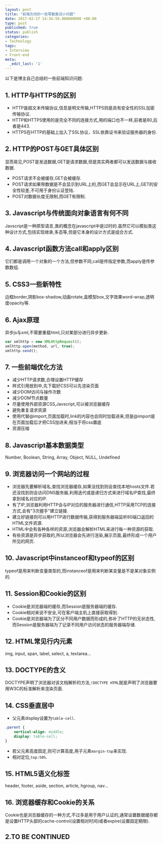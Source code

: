 ```yaml
---
layout: post
title: "前端方向的一些零散面试小问题"
date: 2017-02-27 14:34:59.000000000 +08:00
type: post
published: true
status: publish
categories:
- Technology
tags:
- Interview
- Front-end
meta:
  _edit_last: '1'
---
```


以下是博主自己总结的一些前端知识问题:

## 1. HTTP与HTTPS的区别

* HTTP是超文本传输协议,信息是明文传输,HTTPS则是具有安全性的SSL加密传输协议.
* HTTP和HTTPS使用的是完全不同的连接方式,用的端口也不一样,前者是80,后者是443.
* HTTPS在HTTP的基础上加入了SSL协议，SSL依靠证书来验证服务器的身份.

## 2. HTTP的POST与GET具体区别

显而易见,POST是发送数据,GET是请求数据,但是其实两者都可以发送数据与接收数据.

* POST请求不会被缓存,GET会被缓存.
* POST请求如果带数据是不会显示到URL上的,而GET会显示在URL上,GET的安全性较差,不可用于身份认证登陆.
* POST对数据长度无限制,而GET有限制.

## 3. Javascript与传统面向对象语言有何不同

Javscript是一种原型语言,类的概念在javascript中是过时的.虽然它可以模拟类这种设计方式,包括实现继承,多态等,但是它本身的设计方式是组合方式.

## 4. Javascript函数方法call和apply区别

它们都是调用一个对象的一个方法,但参数不同,call是传指定参数,而apply是传参数数组.

## 5. CSS3一些新特性

边框border,阴影box-shadow,动画rotate,盒模型box,文字效果word-wrap,透明度opacity等.

## 6. Ajax原理

异步js与xml,不需要重载html,只对某部分进行异步更新.
```javascript
var xmlhttp = new XMLHttpRequest();
xmlhttp.open(method, url, true);
xmlhttp.send();
```

## 7. 一些前端优化方法

* 减少HTTP请求数,合理设置HTTP缓存
* 样式引用放到<head>中,先下载好CSS可以先渲染页面
* 减少DOM访问与操作次数
* 减少DOM节点数量
* 尽量使用外部资源CSS,Javscript,可以被浏览器缓存
* 避免重复请求资源
* 使用<link>代替@import,页面加载时,link的内容也会同时加载进来,但是@import是在页面加载后才把CSS加进来,相当于将css置底
* 资源压缩

## 8. Javascript基本数据类型

Number, Boolean, String, Array, Object, NULL, Undefined

## 9. 浏览器访问一个网站的过程

* 浏览器先要解析域名,查找浏览器缓存,如果没找到则会查找本地hosts文件.若还没找到则会访问DNS服务器,利用迭代或是递归方式来进行域名IP查找,最终拿到域名对应的IP.
* 有了IP,浏览器利用HTTP会与IP对应的服务器进行通信,HTTP采用TCP的连接方式,会有"3次握手"建立链接.
* 建立好链接则可以用HTTP进行数据传输,获得到服务器端监听80端口返回的HTML文件资源.
* HTML中会有各种各样的资源,浏览器会解析HTML来进行每一种资源的获取.
* 有些资源是异步获取的,所以浏览器会先进行渲染,展示页面,最终形成一个用户所见的网页.

## 10. Javascript中instanceof和typeof的区别

typeof是用来判断变量类型的,而instanceof是用来判断某变量是不是某对象实例的.

## 11. Session和Cookie的区别

* Cookie是浏览器端的缓存,而Session是服务器端的缓存.
* Cookie相对来说不安全,可在客户端主机上直接获取得到.
* Cookie是浏览器端为了区分不同用户数据而形成的,弥补了HTTP的无状态性,而Session是服务器端为了记录不同用户访问状态的服务器端存储.

## 12. HTML常见行内元素

img, input, span, label, select, a, textarea...

## 13. DOCTYPE的含义

DOCTYPE声明了浏览器对该文档解析的方法,`!DOCTYPE HTML`就是声明了浏览器要用W3C的标准解析来渲染页面.

## 14. CSS垂直居中

* 父元素display设置为`table-cell`.
```css
.parent {
    vertical-align: middle;
    display: table-cell;
}
```
* 若父元素高度固定,则可计算高度,用子元素`margin-top`来实现.
* 相对定位,`top:50%`.

## 15. HTML5语义化标签

header, footer, aside, section, article, hgroup, nav...

## 16. 浏览器缓存和Cookie的关系

Cookie也是浏览器缓存的一种方式,不过多是用于用户认证的,通常设置数据缓存都是设置HTTP头部的cache-control(设置相对时间)或者expire(设置固定期限).

## 2.TO BE CONTINUED